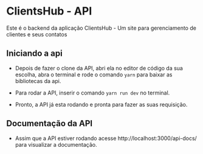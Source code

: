 # ClientsHub - API

Este é o backend da aplicação ClientsHub - Um site para gerenciamento de clientes e seus contatos

## Iniciando a api

- Depois de fazer o clone da API, abri ela no editor de código da sua escolha, abra o terminal e rode o comando `yarn` para baixar as bibliotecas da api.

- Para rodar a API, inserir o comando `yarn run dev` no terminal.

- Pronto, a API já esta rodando e pronta para fazer as suas requisição.

## Documentação da API

- Assim que a API estiver rodando acesse http://localhost:3000/api-docs/ para visualizar a documentação.
